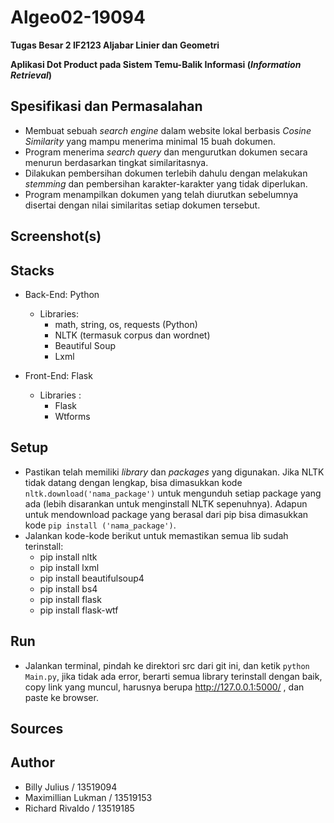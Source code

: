 # Algeo02-19094
**Tugas Besar 2 IF2123 Aljabar Linier dan Geometri** 

**Aplikasi Dot Product pada Sistem Temu-Balik Informasi (*Information Retrieval*)**

## Spesifikasi dan Permasalahan
* Membuat sebuah *search engine* dalam website lokal berbasis *Cosine Similarity* yang mampu menerima minimal 15 buah dokumen.
* Program menerima *search query* dan mengurutkan dokumen secara menurun berdasarkan tingkat similaritasnya.
* Dilakukan pembersihan dokumen terlebih dahulu dengan melakukan *stemming* dan pembersihan karakter-karakter yang tidak diperlukan.
* Program menampilkan dokumen yang telah diurutkan sebelumnya disertai dengan nilai similaritas setiap dokumen tersebut.

## Screenshot(s)

## Stacks
* Back-End: Python
    * Libraries: 
        * math, string, os, requests (Python)
        * NLTK (termasuk corpus dan wordnet)
        * Beautiful Soup
        * Lxml
        
* Front-End: Flask
   * Libraries :
        * Flask
        * Wtforms

## Setup
* Pastikan telah memiliki *library* dan *packages* yang digunakan. Jika NLTK tidak datang dengan lengkap, bisa dimasukkan kode `nltk.download('nama_package')` untuk mengunduh setiap package yang ada (lebih disarankan untuk menginstall NLTK sepenuhnya). Adapun untuk mendownload package yang berasal dari pip bisa dimasukkan kode `pip install ('nama_package')`.
* Jalankan kode-kode berikut untuk memastikan semua lib sudah terinstall:
   - pip install nltk
   - pip install lxml
   - pip install beautifulsoup4
   - pip install bs4
   - pip install flask
   - pip install flask-wtf

## Run
* Jalankan terminal, pindah ke direktori src dari git ini, dan ketik `python Main.py`, jika tidak ada error, berarti semua library terinstall dengan baik, copy link yang muncul, harusnya berupa http://127.0.0.1:5000/ , dan paste ke browser.

## Sources

## Author
* Billy Julius / 13519094
* Maximillian Lukman / 13519153
* Richard Rivaldo / 13519185
